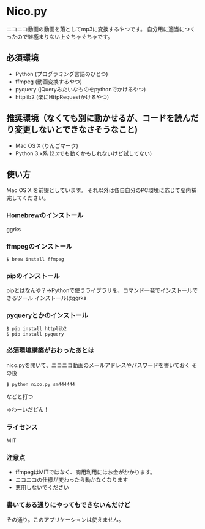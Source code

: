 # Nico.py

ニコニコ動画の動画を落としてmp3に変換するやつです。
自分用に適当につくったので雑極まりない上ぐちゃぐちゃです。

## 必須環境
- Python (プログラミング言語のひとつ)
- ffmpeg (動画変換するやつ)
- pyquery (jQueryみたいなものをpythonでかけるやつ)
- httplib2 (楽にHttpRequestかけるやつ)


## 推奨環境（なくても別に動かせるが、コードを読んだり変更しないとできなさそうなこと)
- Mac OS X (りんごマーク)
- Python 3.x系 (2.xでも動くかもしれないけど試してない)


## 使い方

Mac OS X を前提としています。
それ以外は各自自分のPC環境に応じて脳内補完してください。

### Homebrewのインストール
ggrks

### ffmpegのインストール
```コマンド
$ brew install ffmpeg
```

### pipのインストール
pipとはなんや？→Pythonで使うライブラリを、コマンド一発でインストールできるツール
インストールはggrks

### pyqueryとかのインストール
```コマンド
$ pip install httplib2
$ pip install pyquery
```

### 必須環境構築がおわったあとは
nico.pyを開いて、ニコニコ動画のメールアドレスやパスワードを書いておく
その後
```コマンド
$ python nico.py sm444444
```
などと打つ

→わーいだどん！

### ライセンス
MIT

### 注意点
- ffmpegはMITではなく、商用利用にはお金がかかります。
- ニコニコの仕様が変わったら動かなくなります
- 悪用しないでください

### 書いてある通りにやってもできないんだけど
その通り。このアプリケーションは使えません。
